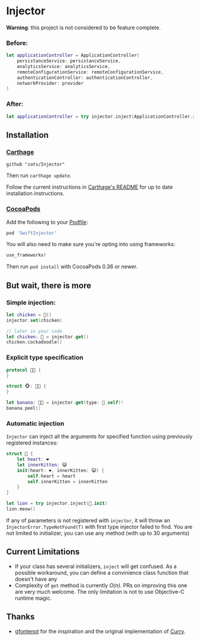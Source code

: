# Injector

**Warning**: this project is not considered to be feature complete.

### Before:

```swift
let applicationController = ApplicationController(
	persistanceService: persistanceService,
	analyticsService: analyticsService,
	remoteConfigurationService: remoteConfigurationService,
	authenticationController: authenticationController,
	networkProvider: provider
)
```

### After:

```swift
let applicationController = try injector.inject(ApplicationController.init)
```

## Installation ##

### [Carthage]

[Carthage]: https://github.com/Carthage/Carthage

```
github "zats/Injector"
```

Then run `carthage update`.

Follow the current instructions in [Carthage's README][carthage-installation]
for up to date installation instructions.

[carthage-installation]: https://github.com/Carthage/Carthage#adding-frameworks-to-an-application

### [CocoaPods]

[CocoaPods]: http://cocoapods.org

Add the following to your [Podfile](http://guides.cocoapods.org/using/the-podfile.html):

```ruby
pod 'SwiftInjector'
```

You will also need to make sure you're opting into using frameworks:

```ruby
use_frameworks!
```

Then run `pod install` with CocoaPods 0.36 or newer.

## But wait, there is more

### Simple injection:

```swift
let chicken = 🐔()
injector.set(chicken)

// later in your code
let chicken: 🐔 = injector.get()
chicken.cockadoodle()
```

### Explicit type specification

```swift
protocol 🍌💕 {
}

struct 🐵: 🍌💕 {
}

let banana: 🍌💕 = injector.get(type: 🐨.self)!
banana.peel()
```

### Automatic injection

`Injector` can inject all the arguments for specified function using previously registered instances:

```swift
struct 🦁 {
    let heart: ❤️
    let innerKitten: 😺
    init(heart: ❤️, innerKitten: 😺) {
        self.heart = heart
        self.innerKitten = innerKitten
    }
}

let lion = try injector.inject(🦁.init)
lion.meow()
```

If any of parameters is not registered with `injector`, it will throw an `InjectorError.TypeNotFound(T)` with first type injector failed to find. 
You are not limited to initializer, you can use any method (with up to 30 arguments)


## Current Limitations

* If your class has several initializers, `inject` will get confused. As a possible workaround, you can define a convinience class function that doesn't have any 
* Complexity of `get` method is currently *O(n)*. PRs on improving this one are very much welcome. The only limitation is not to use Objective-C runtime magic.

## Thanks

* [gfontenot](https://github.com/gfontenot) for the inspiration and the original implementation of [Curry](https://github.com/thoughtbot/Curry/).
